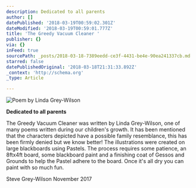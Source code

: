 ```yaml
---
description: Dedicated to all parents
author: []
datePublished: '2018-03-19T00:59:02.301Z'
dateModified: '2018-03-19T00:59:01.777Z'
title: 'The Greedy Vacuum Cleaner '
publisher: {}
via: {}
inFeed: true
sourcePath: _posts/2018-03-18-7389eedd-ce3f-4431-be4e-90ea241337cb.md
starred: false
datePublishedOriginal: '2018-03-18T21:31:33.892Z'
_context: 'http://schema.org'
_type: Article

---
```

![Poem by Linda Grey-Wilson](https://the-grid-user-content.s3-us-west-2.amazonaws.com/a5687526-838f-4dc9-b404-ff4c26360a3e.png)

**Dedicated to all parents**

The Greedy Vacuum Cleaner was written by Linda Grey-Wilson, one of many poems written during our children's growth. It has been mentioned that the characters depicted have a possible family resemblance, this has been firmly denied but we know better! The illustrations were created on large blackboards using Pastels. The process requires some patience, an 8ftx4ft board, some blackboard paint and a finishing coat of Gessos and Grounds to help the Pastel adhere to the board. Once it's all dry you can paint with so much fun.

Steve Grey-Wilson November 2017